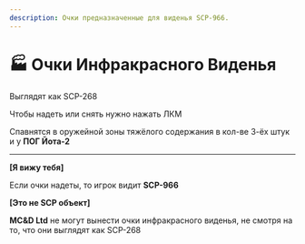```yaml
---
description: Очки предназначенные для виденья SCP-966.
---
```


# 🏭 Очки Инфракрасного Виденья

Выглядят как SCP-268

Чтобы надеть или снять нужно нажать ЛКМ

Спавнятся в оружейной зоны тяжёлого содержания в кол-ве 3-ёх штук и у **ПОГ Йота-2**

***

**\[Я вижу тебя]**&#x20;

Если очки надеты, то игрок видит **SCP-966**&#x20;

**\[Это не SCP объект]**&#x20;

**MC\&D Ltd** не могут вынести очки инфракрасного виденья, не смотря на то, что они выглядят как SCP-268
